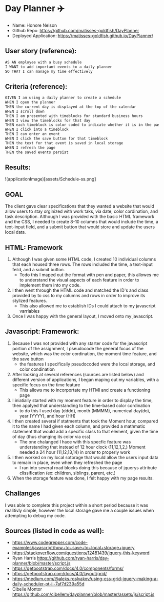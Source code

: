 # Day Planner ✈️
* Name: Honore Nelson
* Github Repo: https://github.com/matisses-goldfish/DayPlanner
* Deployed Application: https://matisses-goldfish.github.io/DayPlanner/

## User story (reference):
```md
AS AN employee with a busy schedule
I WANT to add important events to a daily planner
SO THAT I can manage my time effectively
```

## Criteria (reference):
```md
GIVEN I am using a daily planner to create a schedule
WHEN I open the planner
THEN the current day is displayed at the top of the calendar
WHEN I scroll down
THEN I am presented with timeblocks for standard business hours
WHEN I view the timeblocks for that day
THEN each timeblock is color coded to indicate whether it is in the past, present, or future
WHEN I click into a timeblock
THEN I can enter an event
WHEN I click the save button for that timeblock
THEN the text for that event is saved in local storage
WHEN I refresh the page
THEN the saved events persist
```
## Results: 
!(applicationImage)[assets/Schedule-ss.png]
## GOAL
The client gave clear specifications that they wanted a website that would allow users to stay orginized with work taks, via date, color cordination, and task description. Although I was provided with the basic HTML framework and the CSS, I needed to create 8-10 columns that would include the time, a text-input field, and a submit button that would store and update the users local data. 


## HTML: Framework
1. Although I was given some HTML code, I created 10 individual columns that each housed three rows. The rows included the time, a text-input feild, and a submit button. 
    * Todo this I maped out the format with pen and paper, this allowes me to understand the visual aspects of each feature in order to implement them into my code. 
2. I then went through the HTML code and matched the ID's and class provided by to css to my columns and rows in order to improve its stylized features. 
    * This also allowed me to establish IDs I could attach to my javascript varriables 
3. Once I was happy with the general layout, I moved onto my javascript. 


## Javascript: Framework:
1. Because I was not provided with any starter code for the javascript portion of the assignment, I pseudocode the general focus of the website, which was the color cordination, the moment time feature, and the save button 
    * the features I specifically pseudocoded were the local storage, and color condination
2. After looking at several references (sources are listed below) and different version of applications, I began maping out my variables, with a specific focus on the time feature
    * This allows me to incorportate my HTMl and create a functioning page 
3. I iniatially started with my moment feature in order to display the time, then applyed that understanding to the time-based color cordination
    * to do this I used day (dddd), month (MMMM), numerical day(do), year (YYYY), and hour (HH)
4. I then created several if statments that took the Moment hour, compared it to the name I had given each column, and provided a mathmatic statement that would add a specific class to that element, given the time of day (thus changing its color via css)
    * The one chalanged I hace with this specfic feature was understanding that instead of 12 hour clock (11,12,1,2,) Moment needed a 24 hour (11,12,13,14) in order to properly work
5. I then worked on my local sotorage that would allow the users input data to remain in place, even when they refreshed the page
    * I ran into several road blocks doing this because of jquerys attribute clissification (ex: children, siblings, parent, etc.) 
6. When the storage feature was done, I felt happy with my page results. 

## Challanges 
 I was able to complete this project within a short period because it was realitivly simple, however the local storage gave me a couple issues when attempting to debug my code. 

## Sources (listed in code as well):
* https://www.codegrepper.com/code-examples/javascript/how+to+save+to+local+storage+jquery
* https://stackoverflow.com/questions/12481439/jquery-this-keyword
* Ryan Harris https://github.com/ryan-harris/day-planner/blob/master/script.js
* https://getbootstrap.com/docs/4.0/components/forms/
* https://getbootstrap.com/docs/4.0/layout/grid/
* https://medium.com/@aleks.roslyakov/using-css-grid-jquery-making-a-daily-scheduler-pt-ii-7af7d239a55d
* Cibelle Montor https://github.com/cibellem/dayplanner/blob/master/assets/js/script.js
